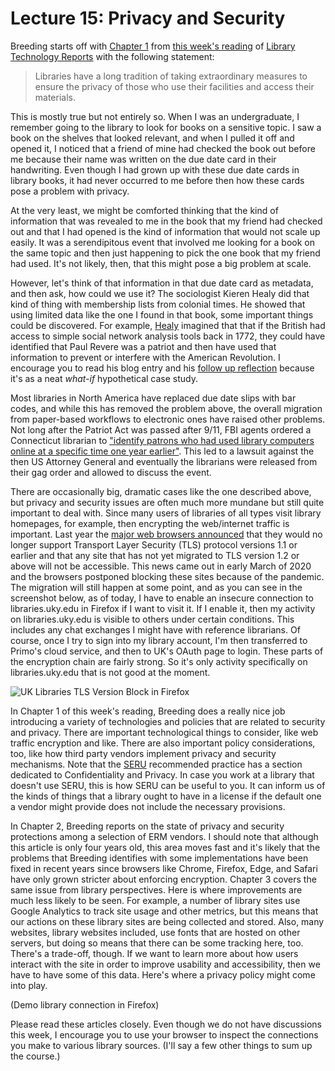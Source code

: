 # Lecture 15: Privacy and Security

Breeding starts off with [Chapter 1][breeding_1] from [this week's
reading][breeding_2] of [Library Technology Reports][ltr] with the following
statement:

> Libraries have a long tradition of taking extraordinary measures to ensure
> the privacy of those who use their facilities and access their materials.

This is mostly true but not entirely so. When I was an undergraduate,
I remember going to the library to look for books on a sensitive topic. I saw
a book on the shelves that looked relevant, and when I pulled it off and opened
it, I noticed that a friend of mine had checked the book out before me because
their name was written on the due date card in their handwriting. Even though
I had grown up with these due date cards in library books, it had never
occurred to me before then how these cards pose a problem with privacy.

At the very least, we might be comforted thinking that the kind of information
that was revealed to me in the book that my friend had checked out and that
I had opened is the kind of information that would not scale up easily. It was
a serendipitous event that involved me looking for a book on the same topic and
then just happening to pick the one book that my friend had used. It's not
likely, then, that this might pose a big problem at scale.

However, let's think of that information in that due date card as metadata, and
then ask, how could we use it? The sociologist Kieren Healy did that kind of
thing with membership lists from colonial times. He showed that using limited
data like the one I found in that book, some important things could be
discovered. For example, [Healy][healy_1] imagined that that if the British had
access to simple social network analysis tools back in 1772, they could have
identified that Paul Revere was a patriot and then have used that information
to prevent or interfere with the American Revolution. I encourage you to read
his blog entry and his [follow up reflection][healy_2] because it's as a neat
*what-if* hypothetical case study.

Most libraries in North America have replaced due date slips with bar codes,
and while this has removed the problem above, the overall migration from
paper-based workflows to electronic ones have raised other problems. Not long
after the Patriot Act was passed after 9/11, FBI agents ordered a Connecticut
librarian to ["identify patrons who had used library computers online at
a specific time one year earlier"][conn_four]. This led to a lawsuit against
the then US Attorney General and eventually the librarians were released from
their gag order and allowed to discuss the event.

There are occasionally big, dramatic cases like the one described above, but
privacy and security issues are often much more mundane but still quite
important to deal with. Since many users of libraries of all types visit
library homepages, for example, then encrypting the web/internet traffic is
important. Last year the [major web browsers announced][browsers] that they would
no longer support Transport Layer Security (TLS) protocol versions 1.1 or
earlier and that any site that has not yet migrated to TLS version 1.2 or above
will not be accessible. This news came out in early March of 2020 and the
browsers postponed blocking these sites because of the pandemic. The migration
will still happen at some point, and as you can see in the screenshot below, as
of today, I have to enable an insecure connection to libraries.uky.edu in
Firefox if I want to visit it. If I enable it, then my activity on
libraries.uky.edu is visible to others under certain conditions. This includes
any chat exchanges I might have with reference librarians. Of course, once
I try to sign into my library account, I'm then transferred to Primo's cloud
service, and then to UK's OAuth page to login. These parts of the encryption
chain are fairly strong. So it's only activity specifically on
libraries.uky.edu that is not good at the moment.

![UK Libraries TLS Version Block in Firefox](uklibraries-tlsversion.png)

In Chapter 1 of this week's reading, Breeding does a really nice job
introducing a variety of technologies and policies that are related to security
and privacy. There are important technological things to consider, like web
traffic encryption and like. There are also important policy considerations,
too, like how third party vendors implement privacy and security mechanisms.
Note that the [SERU][seru_rp] recommended practice has a section dedicated to
Confidentiality and Privacy. In case you work at a library that doesn't use
SERU, this is how SERU can be useful to you. It can inform us of the kinds of
things that a library ought to have in a license if the default one a vendor
might provide does not include the necessary provisions.

In Chapter 2, Breeding reports on the state of privacy and security protections
among a selection of ERM vendors. I should note that although this article is
only four years old, this area moves fast and it's likely that the problems
that Breeding identifies with some implementations have been fixed in recent
years since browsers like Chrome, Firefox, Edge, and Safari have only grown
stricter about enforcing encryption. Chapter 3 covers the same issue from
library perspectives. Here is where improvements are much less likely to be
seen. For example, a number of library sites use Google Analytics to track site
usage and other metrics, but this means that our actions on these library sites
are being collected and stored. Also, many websites, library websites included,
use fonts that are hosted on other servers, but doing so means that there can
be some tracking here, too. There's a trade-off, though. If we want to learn
more about how users interact with the site in order to improve usability and
accessibility, then we have to have some of this data. Here's where a privacy
policy might come into play.

(Demo library connection in Firefox)

Please read these articles closely. Even though we do not have discussions this
week, I encourage you to use your browser to inspect the connections you make
to various library sources. (I'll say a few other things to sum up the course.)

[breeding_1]:https://journals.ala.org/index.php/ltr/article/view/5973/7606
[breeding_2]:https://journals.ala.org/index.php/ltr/issue/view/549
[ltr]:https://journals.ala.org/
[healy_1]:https://kieranhealy.org/blog/archives/2013/06/09/using-metadata-to-find-paul-revere/
[healy_2]:https://kieranhealy.org/blog/archives/2013/06/11/following-up-on-paul-revere/
[conn_four]:https://www.courant.com/opinion/op-ed/hc-op-librarians-stand-up-to-patriot-act-again-20160927-story.html
[browsers]:https://www.zdnet.com/article/browsers-to-block-access-to-https-sites-using-tls-1-0-and-1-1-starting-this-month/
[seru_rp]:https://www.niso.org/publications/rp-7-2012-seru
